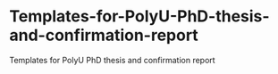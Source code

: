# Templates-for-PolyU-PhD-thesis-and-confirmation-report
Templates for PolyU PhD thesis and confirmation report

